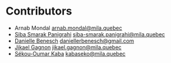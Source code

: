 # Contributors

* Arnab Mondal [arnab.mondal@mila.quebec](mailto:arnab.mondal@mila.quebec)
* [Siba Smarak Panigrahi](https://sibasmarak.github.io/) [siba-smarak.panigrahi@mila.quebec](mailto:siba-smarak.panigrahi@mila.quebec)
* [Danielle Benesch](https://github.com/danibene) [daniellerbenesch@gmail.com](mailto:daniellerbenesch@gmail.com)
* [Jikael Gagnon](https://github.com/jikaelgagnon) [jikael.gagnon@mila.quebec](mailto:jikael.gagnon@mila.quebec)
* [Sékou-Oumar Kaba](https://oumarkaba.github.io) [kabaseko@mila.quebec](mailto:kabaseko@mila.quebec)
